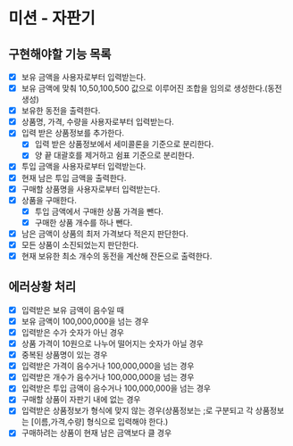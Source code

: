 # 미션 - 자판기

## 구현해야할 기능 목록

- [x] 보유 금액을 사용자로부터 입력받는다. 
- [x] 보유 금액에 맞춰 10,50,100,500 값으로 이루어진 조합을 임의로 생성한다.(동전 생성)
- [x] 보유한 동전을 출력한다. 
- [x] 상품명, 가격, 수량을 사용자로부터 입력받는다. 
- [x] 입력 받은 상품정보를 추가한다. 
  - [x] 입력 받은 상품정보에서 세미콜론을 기준으로 분리한다. 
  - [x] 양 끝 대괄호를 제거하고 쉼표 기준으로 분리한다. 
- [x] 투입 금액을 사용자로부터 입력받는다. 
- [x] 현재 남은 투입 금액을 출력한다. 
- [x] 구매할 상품명을 사용자로부터 입력받는다.
- [x] 상품을 구매한다.
  - [x] 투입 금액에서 구매한 상품 가격을 뺀다. 
  - [x] 구매한 상품 개수를 하나 뺀다. 
- [x] 남은 금액이 상품의 최저 가격보다 적은지 판단한다. 
- [x] 모든 상품이 소진되었는지 판단한다. 
- [x] 현재 보유한 최소 개수의 동전을 계산해 잔돈으로 출력한다.

## 에러상황 처리

- [x] 입력받은 보유 금액이 음수일 때
- [x] 보유 금액이 100,000,000을 넘는 경우
- [x] 입력받은 수가 숫자가 아닌 경우
- [x] 상품 가격이 10원으로 나누어 떨어지는 숫자가 아닐 경우
- [x] 중복된 상품명이 있는 경우
- [x] 입력받은 가격이 음수거나 100,000,000을 넘는 경우
- [x] 입력받은 개수가 음수거나 100,000,000을 넘는 경우
- [x] 입력받은 투입 금액이 음수거나 100,000,000을 넘는 경우
- [x] 구매할 상품이 자판기 내에 없는 경우
- [x] 입력받은 상품정보가 형식에 맞지 않는 경우(상품정보는 ;로 구분되고 각 상품정보는 [이름,가격,수량] 형식으로 입력해야 한다.)
- [x] 구매하려는 상품이 현재 남은 금액보다 클 경우